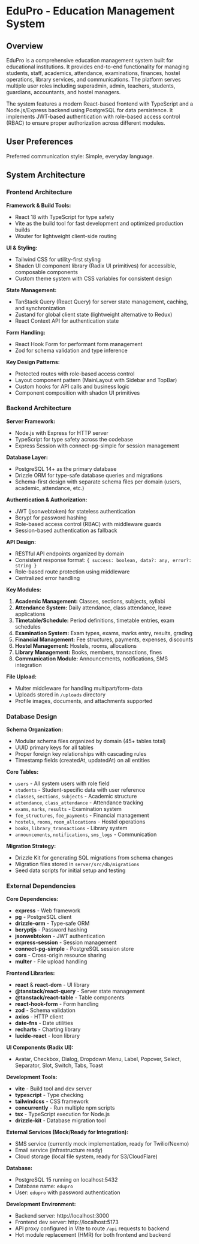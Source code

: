 # EduPro - Education Management System

## Overview

EduPro is a comprehensive education management system built for educational institutions. It provides end-to-end functionality for managing students, staff, academics, attendance, examinations, finances, hostel operations, library services, and communications. The platform serves multiple user roles including superadmin, admin, teachers, students, guardians, accountants, and hostel managers.

The system features a modern React-based frontend with TypeScript and a Node.js/Express backend using PostgreSQL for data persistence. It implements JWT-based authentication with role-based access control (RBAC) to ensure proper authorization across different modules.

## User Preferences

Preferred communication style: Simple, everyday language.

## System Architecture

### Frontend Architecture

**Framework & Build Tools:**
- React 18 with TypeScript for type safety
- Vite as the build tool for fast development and optimized production builds
- Wouter for lightweight client-side routing

**UI & Styling:**
- Tailwind CSS for utility-first styling
- Shadcn UI component library (Radix UI primitives) for accessible, composable components
- Custom theme system with CSS variables for consistent design

**State Management:**
- TanStack Query (React Query) for server state management, caching, and synchronization
- Zustand for global client state (lightweight alternative to Redux)
- React Context API for authentication state

**Form Handling:**
- React Hook Form for performant form management
- Zod for schema validation and type inference

**Key Design Patterns:**
- Protected routes with role-based access control
- Layout component pattern (MainLayout with Sidebar and TopBar)
- Custom hooks for API calls and business logic
- Component composition with shadcn UI primitives

### Backend Architecture

**Server Framework:**
- Node.js with Express for HTTP server
- TypeScript for type safety across the codebase
- Express Session with connect-pg-simple for session management

**Database Layer:**
- PostgreSQL 14+ as the primary database
- Drizzle ORM for type-safe database queries and migrations
- Schema-first design with separate schema files per domain (users, academic, attendance, etc.)

**Authentication & Authorization:**
- JWT (jsonwebtoken) for stateless authentication
- Bcrypt for password hashing
- Role-based access control (RBAC) with middleware guards
- Session-based authentication as fallback

**API Design:**
- RESTful API endpoints organized by domain
- Consistent response format: `{ success: boolean, data?: any, error?: string }`
- Role-based route protection using middleware
- Centralized error handling

**Key Modules:**
1. **Academic Management:** Classes, sections, subjects, syllabi
2. **Attendance System:** Daily attendance, class attendance, leave applications
3. **Timetable/Schedule:** Period definitions, timetable entries, exam schedules
4. **Examination System:** Exam types, exams, marks entry, results, grading
5. **Financial Management:** Fee structures, payments, expenses, discounts
6. **Hostel Management:** Hostels, rooms, allocations
7. **Library Management:** Books, members, transactions, fines
8. **Communication Module:** Announcements, notifications, SMS integration

**File Upload:**
- Multer middleware for handling multipart/form-data
- Uploads stored in `/uploads` directory
- Profile images, documents, and attachments supported

### Database Design

**Schema Organization:**
- Modular schema files organized by domain (45+ tables total)
- UUID primary keys for all tables
- Proper foreign key relationships with cascading rules
- Timestamp fields (createdAt, updatedAt) on all entities

**Core Tables:**
- `users` - All system users with role field
- `students` - Student-specific data with user reference
- `classes`, `sections`, `subjects` - Academic structure
- `attendance`, `class_attendance` - Attendance tracking
- `exams`, `marks`, `results` - Examination system
- `fee_structures`, `fee_payments` - Financial management
- `hostels`, `rooms`, `room_allocations` - Hostel operations
- `books`, `library_transactions` - Library system
- `announcements`, `notifications`, `sms_logs` - Communication

**Migration Strategy:**
- Drizzle Kit for generating SQL migrations from schema changes
- Migration files stored in `server/src/db/migrations`
- Seed data scripts for initial setup and testing

### External Dependencies

**Core Dependencies:**
- **express** - Web framework
- **pg** - PostgreSQL client
- **drizzle-orm** - Type-safe ORM
- **bcryptjs** - Password hashing
- **jsonwebtoken** - JWT authentication
- **express-session** - Session management
- **connect-pg-simple** - PostgreSQL session store
- **cors** - Cross-origin resource sharing
- **multer** - File upload handling

**Frontend Libraries:**
- **react** & **react-dom** - UI library
- **@tanstack/react-query** - Server state management
- **@tanstack/react-table** - Table components
- **react-hook-form** - Form handling
- **zod** - Schema validation
- **axios** - HTTP client
- **date-fns** - Date utilities
- **recharts** - Charting library
- **lucide-react** - Icon library

**UI Components (Radix UI):**
- Avatar, Checkbox, Dialog, Dropdown Menu, Label, Popover, Select, Separator, Slot, Switch, Tabs, Toast

**Development Tools:**
- **vite** - Build tool and dev server
- **typescript** - Type checking
- **tailwindcss** - CSS framework
- **concurrently** - Run multiple npm scripts
- **tsx** - TypeScript execution for Node.js
- **drizzle-kit** - Database migration tool

**External Services (Mock/Ready for Integration):**
- SMS service (currently mock implementation, ready for Twilio/Nexmo)
- Email service (infrastructure ready)
- Cloud storage (local file system, ready for S3/CloudFlare)

**Database:**
- PostgreSQL 15 running on localhost:5432
- Database name: `edupro`
- User: `edupro` with password authentication

**Development Environment:**
- Backend server: http://localhost:3000
- Frontend dev server: http://localhost:5173
- API proxy configured in Vite to route `/api` requests to backend
- Hot module replacement (HMR) for both frontend and backend